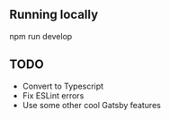 ## Running locally 
npm run develop

## TODO
- Convert to Typescript
- Fix ESLint errors
- Use some other cool Gatsby features
